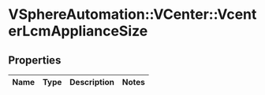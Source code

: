 # VSphereAutomation::VCenter::VcenterLcmApplianceSize

## Properties
Name | Type | Description | Notes
------------ | ------------- | ------------- | -------------


